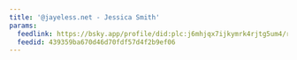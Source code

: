 ```yaml
---
title: '@jayeless.net - Jessica Smith'
params:
  feedlink: https://bsky.app/profile/did:plc:j6mhjqx7ijkymrk4rjtg5um4/rss
  feedid: 439359ba670d46d70fdf57d4f2b9ef06
---
```

